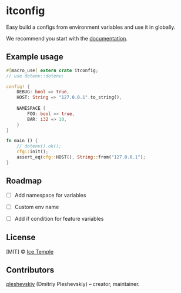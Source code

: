 # itconfig

Easy build a configs from environment variables and use it in globally.

We recommend you start with the [documentation].


## Example usage

```rust
#[macro_use] extern crate itconfig;
// use dotenv::dotenv;

config! {
    DEBUG: bool => true,
    HOST: String => "127.0.0.1".to_string(),
    
    NAMESPACE {
        FOO: bool => true,
        BAR: i32 => 10,
    }
}

fn main () {
    // dotenv().ok();
    cfg::init();
    assert_eq(cfg::HOST(), String::from("127.0.0.1");
}
```


## Roadmap

* [ ] Add namespace for variables
* [ ] Custom env name
* [ ] Add if condition for feature variables


## License

[MIT] © [Ice Temple](https://github.com/icetemple)


## Contributors

[pleshevskiy](https://github.com/pleshevskiy) (Dmitriy Pleshevskiy) – creator, maintainer.



[documentation]: https://docs.rs/itconfig
